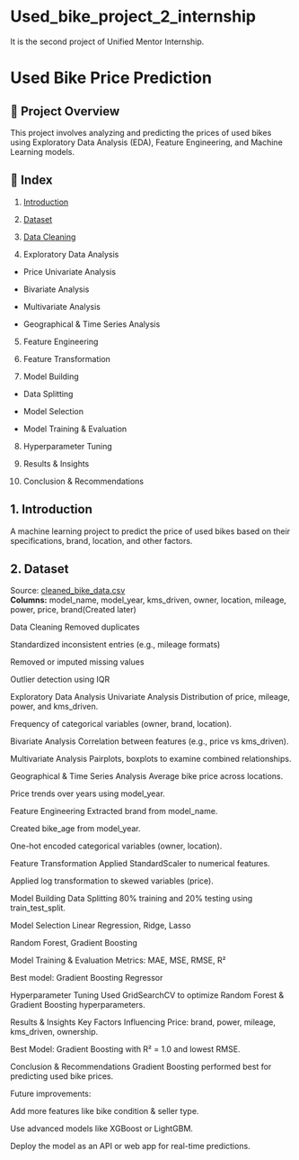 # Used_bike_project_2_internship
It is the second project of Unified Mentor Internship.

# Used Bike Price Prediction
## 📖 Project Overview
This project involves analyzing and predicting the prices of used bikes using Exploratory Data Analysis (EDA), Feature Engineering, and Machine Learning models.

## 📂 Index
1. [Introduction](https://github.com/anmoljaincma/Used_bike_project_2_internship/blob/main/README.md#1-introduction)

2. [Dataset](https://github.com/anmoljaincma/Used_bike_project_2_internship/blob/main/README.md#2-dataset)

3. [Data Cleaning](data_cleaning.md)

4. Exploratory Data Analysis

- Price Univariate Analysis

- Bivariate Analysis

- Multivariate Analysis

- Geographical & Time Series Analysis

5. Feature Engineering

6. Feature Transformation

7. Model Building

- Data Splitting

- Model Selection

- Model Training & Evaluation

8. Hyperparameter Tuning

9. Results & Insights

10. Conclusion & Recommendations

## 1. Introduction
A machine learning project to predict the price of used bikes based on their specifications, brand, location, and other factors.

## 2. Dataset
Source: [cleaned_bike_data.csv](cleaned_bike_data.csv)  
**Columns:** model_name, model_year, kms_driven, owner, location, mileage, power, price, brand(Created later)

Data Cleaning
Removed duplicates

Standardized inconsistent entries (e.g., mileage formats)

Removed or imputed missing values

Outlier detection using IQR

Exploratory Data Analysis
Univariate Analysis
Distribution of price, mileage, power, and kms_driven.

Frequency of categorical variables (owner, brand, location).

Bivariate Analysis
Correlation between features (e.g., price vs kms_driven).

Multivariate Analysis
Pairplots, boxplots to examine combined relationships.

Geographical & Time Series Analysis
Average bike price across locations.

Price trends over years using model_year.

Feature Engineering
Extracted brand from model_name.

Created bike_age from model_year.

One-hot encoded categorical variables (owner, location).

Feature Transformation
Applied StandardScaler to numerical features.

Applied log transformation to skewed variables (price).

Model Building
Data Splitting
80% training and 20% testing using train_test_split.

Model Selection
Linear Regression, Ridge, Lasso

Random Forest, Gradient Boosting

Model Training & Evaluation
Metrics: MAE, MSE, RMSE, R²

Best model: Gradient Boosting Regressor

Hyperparameter Tuning
Used GridSearchCV to optimize Random Forest & Gradient Boosting hyperparameters.

Results & Insights
Key Factors Influencing Price: brand, power, mileage, kms_driven, ownership.

Best Model: Gradient Boosting with R² = 1.0 and lowest RMSE.

Conclusion & Recommendations
Gradient Boosting performed best for predicting used bike prices.

Future improvements:

Add more features like bike condition & seller type.

Use advanced models like XGBoost or LightGBM.

Deploy the model as an API or web app for real-time predictions.

